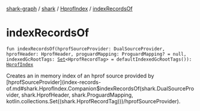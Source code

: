 [shark-graph](../../index.md) / [shark](../index.md) / [HprofIndex](index.md) / [indexRecordsOf](./index-records-of.md)

# indexRecordsOf

`fun indexRecordsOf(hprofSourceProvider: DualSourceProvider, hprofHeader: HprofHeader, proguardMapping: ProguardMapping? = null, indexedGcRootTags: `[`Set`](https://kotlinlang.org/api/latest/jvm/stdlib/kotlin.collections/-set/index.html)`<HprofRecordTag> = defaultIndexedGcRootTags()): `[`HprofIndex`](index.md)

Creates an in memory index of an hprof source provided by [hprofSourceProvider](index-records-of.md#shark.HprofIndex.Companion$indexRecordsOf(shark.DualSourceProvider, shark.HprofHeader, shark.ProguardMapping, kotlin.collections.Set((shark.HprofRecordTag)))/hprofSourceProvider).

